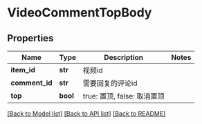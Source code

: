 # VideoCommentTopBody

## Properties
Name | Type | Description | Notes
------------ | ------------- | ------------- | -------------
**item_id** | **str** | 视频id | 
**comment_id** | **str** | 需要回复的评论id | 
**top** | **bool** | true: 置顶, false: 取消置顶 | 

[[Back to Model list]](../README.md#documentation-for-models) [[Back to API list]](../README.md#documentation-for-api-endpoints) [[Back to README]](../README.md)

